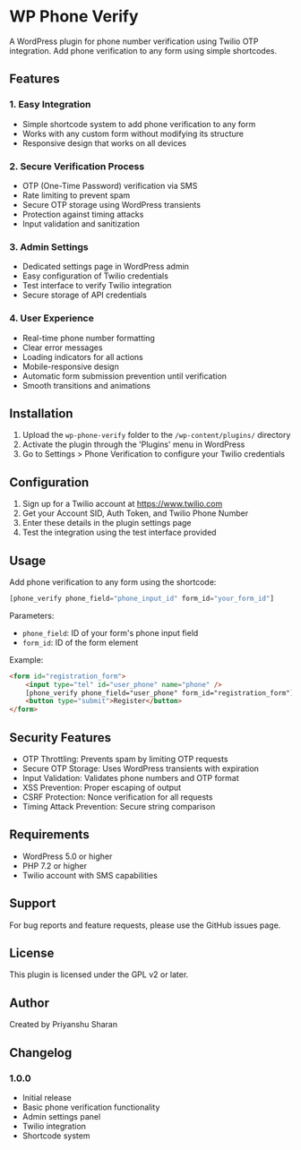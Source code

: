 # WP Phone Verify

A WordPress plugin for phone number verification using Twilio OTP integration. Add phone verification to any form using simple shortcodes.

## Features

### 1. Easy Integration
- Simple shortcode system to add phone verification to any form
- Works with any custom form without modifying its structure
- Responsive design that works on all devices

### 2. Secure Verification Process
- OTP (One-Time Password) verification via SMS
- Rate limiting to prevent spam
- Secure OTP storage using WordPress transients
- Protection against timing attacks
- Input validation and sanitization

### 3. Admin Settings
- Dedicated settings page in WordPress admin
- Easy configuration of Twilio credentials
- Test interface to verify Twilio integration
- Secure storage of API credentials

### 4. User Experience
- Real-time phone number formatting
- Clear error messages
- Loading indicators for all actions
- Mobile-responsive design
- Automatic form submission prevention until verification
- Smooth transitions and animations

## Installation

1. Upload the `wp-phone-verify` folder to the `/wp-content/plugins/` directory
2. Activate the plugin through the 'Plugins' menu in WordPress
3. Go to Settings > Phone Verification to configure your Twilio credentials

## Configuration

1. Sign up for a Twilio account at https://www.twilio.com
2. Get your Account SID, Auth Token, and Twilio Phone Number
3. Enter these details in the plugin settings page
4. Test the integration using the test interface provided

## Usage

Add phone verification to any form using the shortcode:

```php
[phone_verify phone_field="phone_input_id" form_id="your_form_id"]
```

Parameters:
- `phone_field`: ID of your form's phone input field
- `form_id`: ID of the form element

Example:
```html
<form id="registration_form">
    <input type="tel" id="user_phone" name="phone" />
    [phone_verify phone_field="user_phone" form_id="registration_form"]
    <button type="submit">Register</button>
</form>
```

## Security Features

- OTP Throttling: Prevents spam by limiting OTP requests
- Secure OTP Storage: Uses WordPress transients with expiration
- Input Validation: Validates phone numbers and OTP format
- XSS Prevention: Proper escaping of output
- CSRF Protection: Nonce verification for all requests
- Timing Attack Prevention: Secure string comparison

## Requirements

- WordPress 5.0 or higher
- PHP 7.2 or higher
- Twilio account with SMS capabilities

## Support

For bug reports and feature requests, please use the GitHub issues page.

## License

This plugin is licensed under the GPL v2 or later.

## Author

Created by Priyanshu Sharan

## Changelog

### 1.0.0
- Initial release
- Basic phone verification functionality
- Admin settings panel
- Twilio integration
- Shortcode system